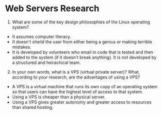 # Web Servers Research

1. What are some of the key design philosophies of the Linux operating system?
  * It assumes computer literacy.
  * It doesn't sheild the user from either being a genius or making terrible mistakes.
  * It is developed by volunteers who email in code that is tested and then added to the system (if it doesn't break anything). It is not developed by a structured and heirachical team.

2. In your own words, what is a VPS (virtual private server)? What, according to your research, are the advantages of using a VPS?
  * A VPS is a virtual machine that runs its own copy of an operating system so that users can have the highest level of access to that system.
  * Using a VPS is cheaper than a physical server.
  * Using a VPS gives greater autonomy and greater access to resources than shared hosting.